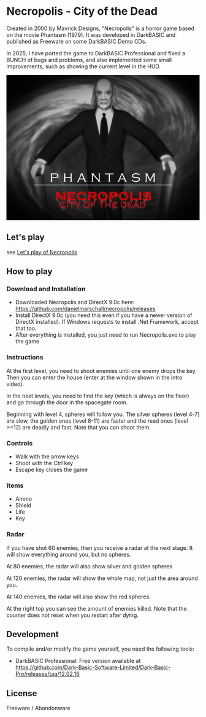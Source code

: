 # Necropolis - City of the Dead

Created in 2000 by Mavrick Designs, "Necropolis" is a horror game based on the movie Phantasm (1979).
It was developed in DarkBASIC and published as Freeware on some DarkBASIC Demo CDs.

In 2025, I have ported the game to DarkBASIC Professional and fixed a BUNCH of bugs and problems,
and also implemented some small improvements, such as showing the current level in the HUD.

![Game Title](game-title.png)

## Let's play

see [Let's play of Necropolis](https://youtu.be/hPutTdCUgAk)

## How to play

### Download and Installation

- Downloaded Necropolis and DirectX 9.0c here: https://github.com/danielmarschall/necropolis/releases
- Install DirectX 9.0c (you need this even if you have a newer version of DirectX installed). If Windows requests to install .Net Framework, accept that too.
- After everything is installed, you just need to run Necropolis.exe to play the game

### Instructions

At the first level, you need to shoot enemies until one enemy drops the key. Then you can enter the house (enter at the window shown in the intro video).

In the next levels, you need to find the key (which is always on the floor) and go through the door in the spacegate room.

Beginning with level 4, spheres will follow you. The silver spheres (level 4-7) are slow, the golden ones (level 8-11) are faster and the read ones (level >=12) are deadly and fast. Note that you can shoot them.

### Controls

- Walk with the arrow keys
- Shoot with the Ctrl key
- Escape key closes the game

### Items

- Ammo
- Shield
- Life
- Key

### Radar

If you have shot 60 enemies, then you receive a radar at the next stage. It will show everything around you, but no spheres.

At 80 enemies, the radar will also show silver and golden spheres

At 120 enemies, the radar will show the whole map, not just the area around you.

At 140 enemies, the radar will also show the red spheres.

At the right top you can see the amount of enemies killed. Note that the counter does not reset when you restart after dying.

## Development

To compile and/or modify the game yourself, you need the following tools:

- DarkBASIC Professional: Free version available at https://github.com/Dark-Basic-Software-Limited/Dark-Basic-Pro/releases/tag/12.02.16

## License

Freeware / Abandonware
